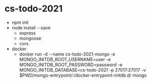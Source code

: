# cs-todo-2021

- npm init
- node install --save
  - express
  - mongoose
  - cors
- docker
  - docker run -d --name cs-todo-2021-mongo -e MONGO_INITDB_ROOT_USERNAME=user -e MONGO_INITDB_ROOT_PASSWORD=password -e MONGO_INITDB_DATABASE=cs-todo-2021 -p 27017:27017 -v $PWD/mongo-entrypoint/:/docker-entrypoint-initdb.d/ mongo
